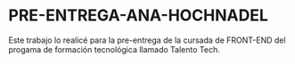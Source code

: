 # PRE-ENTREGA-ANA-HOCHNADEL
Este trabajo lo realicé para la pre-entrega de la cursada de FRONT-END del progama de formación tecnológica llamado Talento Tech. 
